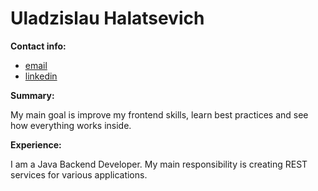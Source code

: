 # Uladzislau Halatsevich

**Contact info:**
- [email](vlgalathevich@gmail.com)
- [linkedin](https://www.linkedin.com/in/uladzislau-halatsevich-09047b198/)

**Summary:** 

My main goal is improve my frontend skills, learn best practices and see how everything works inside.

**Experience:**

I am a Java Backend Developer. My main responsibility is creating REST services for various applications.

